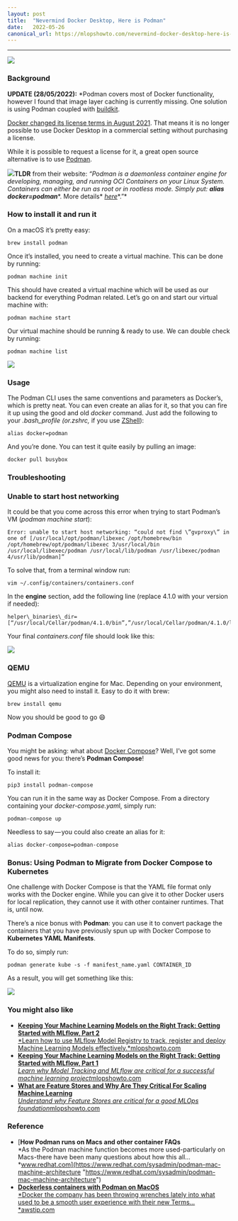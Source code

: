 ```yaml
---
layout:	post
title:	"Nevermind Docker Desktop, Here is Podman"
date:	2022-05-26
canonical_url: https://mlopshowto.com/nevermind-docker-desktop-here-is-podman-53018f23b059
---
```






---

![](/img/1*sGv1D57xkypPxMu9vry2rg.jpeg)
### Background

**UPDATE (28/05/2022):** *Podman covers most of Docker functionality, however I found that image layer caching is currently missing. One solution is using Podman coupled with [buildkit](https://pythonspeed.com/articles/podman-buildkit/).

[Docker changed its license terms in August 2021](https://www.docker.com/blog/updating-product-subscriptions/ "https://www.docker.com/blog/updating-product-subscriptions/"). That means it is no longer possible to use Docker Desktop in a commercial setting without purchasing a license.

While it is possible to request a license for it, a great open source alternative is to use [Podman](https://podman.io/ "https://podman.io/").

![](/img/1*o1O3DQDMAl8WSx4y79NYqQ.png)**TLDR** from their website: *“Podman is a daemonless container engine for developing, managing, and running OCI Containers on your Linux System. Containers can either be run as root or in rootless mode. Simply put:* ***alias docker=podman****. More details* [*here*](https://podman.io/whatis.html "https://podman.io/whatis.html")*.”*

### How to install it and run it

On a macOS it’s pretty easy:


```
brew install podman
```
Once it’s installed, you need to create a virtual machine. This can be done by running:


```
podman machine init
```
This should have created a virtual machine which will be used as our backend for everything Podman related. Let’s go on and start our virtual machine with:


```
podman machine start
```
Our virtual machine should be running & ready to use. We can double check by running:


```
podman machine list
```
![](/img/1*MxXKfnIBJlI-KvCqgxYYww.png)

### Usage

The Podman CLI uses the same conventions and parameters as Docker’s, which is pretty neat. You can even create an alias for it, so that you can fire it up using the good and old *docker* command. Just add the following to your *.bash\_profile (*or*.zshrc,* if you use [ZShell](https://en.wikipedia.org/wiki/Z_shell "https://en.wikipedia.org/wiki/Z_shell")):


```
alias docker=podman
```
And you’re done. You can test it quite easily by pulling an image:


```
docker pull busybox
```
### Troubleshooting

### Unable to start host networking

It could be that you come across this error when trying to start Podman’s VM (*podman machine start*):


```
Error: unable to start host networking: “could not find \”gvproxy\” in one of [/usr/local/opt/podman/libexec /opt/homebrew/bin /opt/homebrew/opt/podman/libexec 3/usr/local/bin /usr/local/libexec/podman /usr/local/lib/podman /usr/libexec/podman 4/usr/lib/podman]”
```
To solve that, from a terminal window run:


```
vim ~/.config/containers/containers.conf
```
In the **engine** section, add the following line (replace 4.1.0 with your version if needed):


```
helper\_binaries\_dir=[“/usr/local/Cellar/podman/4.1.0/bin”,”/usr/local/Cellar/podman/4.1.0/libexec”]
```
Your final *containers.conf* file should look like this:

![](/img/1*9LzOa6wO0SgAdMtcZkfUSA.png)

### QEMU

[QEMU](https://www.qemu.org/ "https://www.qemu.org/") is a virtualization engine for Mac. Depending on your environment, you might also need to install it. Easy to do it with brew:


```
brew install qemu
```
Now you should be good to go 😄

### Podman Compose

You might be asking: what about [Docker Compose](https://docs.docker.com/compose/ "https://docs.docker.com/compose/")? Well, I’ve got some good news for you: there’s **Podman Compose**!

To install it:


```
pip3 install podman-compose
```
You can run it in the same way as Docker Compose. From a directory containing your *docker-compose.yam*l, simply run:


```
podman-compose up
```
Needless to say — you could also create an alias for it:


```
alias docker-compose=podman-compose
```
### Bonus: Using Podman to Migrate from Docker Compose to Kubernetes

One challenge with Docker Compose is that the YAML file format only works with the Docker engine. While you can give it to other Docker users for local replication, they cannot use it with other container runtimes. That is, until now.

There’s a nice bonus with **Podman**: you can use it to convert package the containers that you have previously spun up with Docker Compose to **Kubernetes YAML Manifests**.

To do so, simply run:


```
podman generate kube -s -f manifest_name.yaml CONTAINER_ID
```
As a result, you will get something like this:

![](/img/1*i1PENVJY-PYnGz8J5GW9AA.png)

### You might also like

* [**Keeping Your Machine Learning Models on the Right Track: Getting Started with MLflow, Part 2**  
*Learn how to use MLflow Model Registry to track, register and deploy Machine Learning Models effectively.*mlopshowto.com](https://mlopshowto.com/keeping-your-machine-learning-models-on-the-right-track-getting-started-with-mlflow-part-2-bbc980a1f8dc "https://mlopshowto.com/keeping-your-machine-learning-models-on-the-right-track-getting-started-with-mlflow-part-2-bbc980a1f8dc")
* [**Keeping Your Machine Learning Models on the Right Track: Getting Started with MLflow, Part 1**  
*Learn why Model Tracking and MLflow are critical for a successful machine learning project*mlopshowto.com](https://mlopshowto.com/keeping-your-machine-learning-models-on-the-right-track-getting-started-with-mlflow-part-1-f8ca857b5971 "https://mlopshowto.com/keeping-your-machine-learning-models-on-the-right-track-getting-started-with-mlflow-part-1-f8ca857b5971")
* [**What are Feature Stores and Why Are They Critical For Scaling Machine Learning**  
*Understand why Feature Stores are critical for a good MLOps foundation*mlopshowto.com](https://mlopshowto.com/what-are-feature-stores-and-why-are-they-critical-for-scaling-machine-learning-94e14afec81d "https://mlopshowto.com/what-are-feature-stores-and-why-are-they-critical-for-scaling-machine-learning-94e14afec81d")

### Reference

* [**How Podman runs on Macs and other container FAQs**  
*As the Podman machine function becomes more used-particularly on Macs-there have been many questions about how this all…*www.redhat.com](https://www.redhat.com/sysadmin/podman-mac-machine-architecture "https://www.redhat.com/sysadmin/podman-mac-machine-architecture")
* [**Dockerless containers with Podman on MacOS**  
*Docker the company has been throwing wrenches lately into what used to be a smooth user experience with their new Terms…*awstip.com](https://awstip.com/dockerless-containers-with-podman-on-macos-7b08a8e308fa "https://awstip.com/dockerless-containers-with-podman-on-macos-7b08a8e308fa")

